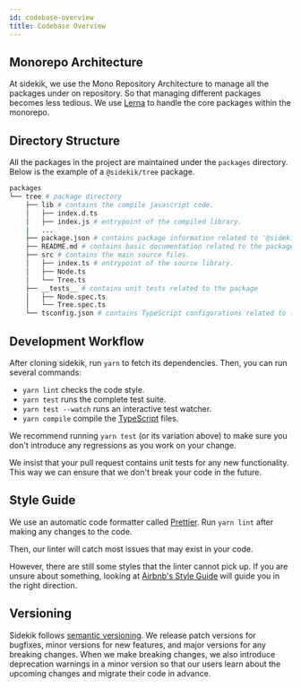 ```yaml
---
id: codebase-overview
title: Codebase Overview
---
```


## Monorepo Architecture

At sidekik, we use the Mono Repository Architecture to manage all the packages under on repository. So that managing different packages becomes less tedious. We use [Lerna](https://lernajs.io/) to handle the core packages within the monorepo.

## Directory Structure

All the packages in the project are maintained under the `packages` directory. Below is the example of a `@sidekik/tree` package.

```sh
packages
└── tree # package directory
    ├── lib # contains the compile javascript code.
    │   ├── index.d.ts
    │   ├── index.js # entrypoint of the compiled library.
    |   ...
    ├── package.json # contains package information related to '@sidekik/tree' package.
    ├── README.md # contains basic documentation related to the package.
    ├── src # contains the main source files.
    │   ├── index.ts # entrypoint of the source library.
    │   ├── Node.ts
    │   └── Tree.ts
    ├── __tests__ # contains unit tests related to the package
    │   ├── Node.spec.ts
    │   └── Tree.spec.ts
    └── tsconfig.json # contains TypeScript configurations related to the package.
```

## Development Workflow

After cloning sidekik, run `yarn` to fetch its dependencies.
Then, you can run several commands:

- `yarn lint` checks the code style.
- `yarn test` runs the complete test suite.
- `yarn test --watch` runs an interactive test watcher.
- `yarn compile` compile the [TypeScript](https://flowtype.org/) files.

We recommend running `yarn test` (or its variation above) to make sure you don't introduce any regressions as you work on your change.

We insist that your pull request contains unit tests for any new functionality. This way we can ensure that we don't break your code in the future.

## Style Guide

We use an automatic code formatter called [Prettier](https://prettier.io/).
Run `yarn lint` after making any changes to the code.

Then, our linter will catch most issues that may exist in your code.

However, there are still some styles that the linter cannot pick up. If you are unsure about something, looking at [Airbnb's Style Guide](https://github.com/airbnb/javascript) will guide you in the right direction.

## Versioning

Sidekik follows [semantic versioning](https://semver.org/). We release patch versions for bugfixes, minor versions for new features, and major versions for any breaking changes. When we make breaking changes, we also introduce deprecation warnings in a minor version so that our users learn about the upcoming changes and migrate their code in advance.
